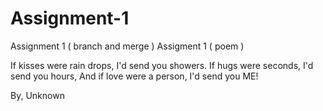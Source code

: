 # Assignment-1
Assignment 1 ( branch and merge )
Assigment 1 ( poem )

If kisses were rain drops,
I'd send you showers.
If hugs were seconds,
I'd send you hours,
And if love were a person,
I'd send you ME!

By, Unknown

